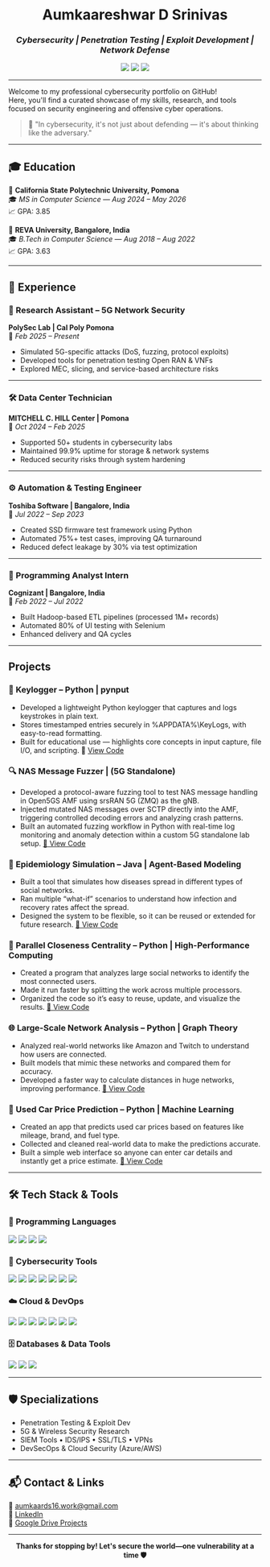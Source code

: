 <!-- Cybersecurity Portfolio Intro -->
<h1 align="center">Aumkaareshwar D Srinivas</h1>
<h3 align="center"><i>Cybersecurity | Penetration Testing | Exploit Development | Network Defense</i></h3>

<p align="center">
  <img src="https://img.shields.io/badge/CTF-Player-informational?style=flat-square&logo=protonvpn" />
  <img src="https://img.shields.io/badge/5G%20Security-Researcher-blueviolet?style=flat-square&logo=verizon" />
  <img src="https://img.shields.io/badge/Red%20Team-Offensive%20Security-critical?style=flat-square&logo=tor" />
</p>

---


Welcome to my professional cybersecurity portfolio on GitHub!  
Here, you'll find a curated showcase of my skills, research, and tools focused on security engineering and offensive cyber operations.  


> 🔐 "In cybersecurity, it's not just about defending — it's about thinking like the adversary."

---
## 🎓 Education

📍 **California State Polytechnic University, Pomona**  
🎓 *MS in Computer Science* — *Aug 2024 – May 2026*  
📈 GPA: 3.85

📍 **REVA University, Bangalore, India**  
🎓 *B.Tech in Computer Science* — *Aug 2018 – Aug 2022*  
📈 GPA: 3.63

---

## 💼 Experience

### 🔬 Research Assistant – 5G Network Security  
**PolySec Lab | Cal Poly Pomona**  
📆 *Feb 2025 – Present*

- Simulated 5G-specific attacks (DoS, fuzzing, protocol exploits)
- Developed tools for penetration testing Open RAN & VNFs
- Explored MEC, slicing, and service-based architecture risks

---

### 🛠️ Data Center Technician  
**MITCHELL C. HILL Center | Pomona**  
📆 *Oct 2024 – Feb 2025*

- Supported 50+ students in cybersecurity labs
- Maintained 99.9% uptime for storage & network systems
- Reduced security risks through system hardening

---

### ⚙️ Automation & Testing Engineer  
**Toshiba Software | Bangalore, India**  
📆 *Jul 2022 – Sep 2023*

- Created SSD firmware test framework using Python
- Automated 75%+ test cases, improving QA turnaround
- Reduced defect leakage by 30% via test optimization

---

### 🧪 Programming Analyst Intern  
**Cognizant | Bangalore, India**  
📆 *Feb 2022 – Jul 2022*

- Built Hadoop-based ETL pipelines (processed 1M+ records)
- Automated 80% of UI testing with Selenium
- Enhanced delivery and QA cycles

---

##  Projects


### 📄 Keylogger – Python | pynput

- Developed a lightweight Python keylogger that captures and logs keystrokes in plain text.
- Stores timestamped entries securely in %APPDATA%\KeyLogs, with easy-to-read formatting.
- Built for educational use — highlights core concepts in input capture, file I/O, and scripting.
📂 [View Code](https://github.com/DSA-16/Projects/blob/main/Keylogger/clean_keylogger.py)

### 🔍 NAS Message Fuzzer | (5G Standalone)

- Developed a protocol-aware fuzzing tool to test NAS message handling in Open5GS AMF using srsRAN 5G (ZMQ) as the gNB.
- Injected mutated NAS messages over SCTP directly into the AMF, triggering controlled decoding errors and analyzing crash patterns.
- Built an automated fuzzing workflow in Python with real-time log monitoring and anomaly detection within a custom 5G standalone lab setup.
[📁 View Code](https://drive.google.com/drive/folders/13_F2vEKe45a2vgv8vwLQBJI3cVmTmyEK)

### 🧬 Epidemiology Simulation – Java | Agent-Based Modeling

- Built a tool that simulates how diseases spread in different types of social networks.
- Ran multiple “what-if” scenarios to understand how infection and recovery rates affect the spread.
- Designed the system to be flexible, so it can be reused or extended for future research.
[📁 View Code](https://drive.google.com/drive/folders/1hDrjjx4hr5YmvQRIMj7dVzE8EKDlosXz)


### 🧠 Parallel Closeness Centrality – Python | High-Performance Computing

- Created a program that analyzes large social networks to identify the most connected users.
- Made it run faster by splitting the work across multiple processors.
- Organized the code so it’s easy to reuse, update, and visualize the results.
[📁 View Code](https://drive.google.com/drive/folders/1fvw6hNSQa1PckS3ck1F4JK9U4xRKscAK)


### 🌐 Large-Scale Network Analysis – Python | Graph Theory

- Analyzed real-world networks like Amazon and Twitch to understand how users are connected.
- Built models that mimic these networks and compared them for accuracy.
- Developed a faster way to calculate distances in huge networks, improving performance.
[📁 View Code](https://drive.google.com/drive/folders/1TVA0HBHXDpzDrnH7bRVWp3_oYIU1kDRX)


### 🚗 Used Car Price Prediction – Python | Machine Learning

- Created an app that predicts used car prices based on features like mileage, brand, and fuel type.
- Collected and cleaned real-world data to make the predictions accurate.
- Built a simple web interface so anyone can enter car details and instantly get a price estimate.
[📁 View Code](https://drive.google.com/drive/folders/1XjdIsQl5uQGaW5vEb3fpj6L9MWQ84kMt)

---

## 🛠️ Tech Stack & Tools

### 🧠 Programming Languages
<p>
  <img src="https://img.shields.io/badge/Python-FFD43B?style=for-the-badge&logo=python&logoColor=black"/>
  <img src="https://img.shields.io/badge/C/C++-00599C?style=for-the-badge&logo=c&logoColor=white"/>
  <img src="https://img.shields.io/badge/JavaScript-F7DF1E?style=for-the-badge&logo=javascript&logoColor=black"/>
  <img src="https://img.shields.io/badge/Bash-121011?style=for-the-badge&logo=gnu-bash&logoColor=white"/>
</p>

### 🔐 Cybersecurity Tools
<p>
  <img src="https://img.shields.io/badge/Kali_Linux-557C94?style=for-the-badge&logo=kalilinux&logoColor=white"/>
  <img src="https://img.shields.io/badge/Metasploit-1f1f1f?style=for-the-badge&logo=metasploit&logoColor=white"/>
  <img src="https://img.shields.io/badge/Nmap-4F5D95?style=for-the-badge&logo=nmap&logoColor=white"/>
  <img src="https://img.shields.io/badge/Burp_Suite-FF6C37?style=for-the-badge&logo=burp-suite&logoColor=white"/>
  <img src="https://img.shields.io/badge/Cobalt_Strike-000000?style=for-the-badge&logo=protonvpn&logoColor=white"/>
  <img src="https://img.shields.io/badge/Wireshark-1679A7?style=for-the-badge&logo=wireshark&logoColor=white"/>
  <img src="https://img.shields.io/badge/Splunk-000000?style=for-the-badge&logo=splunk&logoColor=white"/>
</p>

### ☁️ Cloud & DevOps
<p>
  <img src="https://img.shields.io/badge/Azure-0078D4?style=for-the-badge&logo=microsoftazure&logoColor=white"/>
  <img src="https://img.shields.io/badge/AWS-FF9900?style=for-the-badge&logo=amazonaws&logoColor=white"/>
  <img src="https://img.shields.io/badge/Azure_AD-0072C6?style=for-the-badge&logo=microsoft&logoColor=white"/>
  <img src="https://img.shields.io/badge/Docker-2496ED?style=for-the-badge&logo=docker&logoColor=white"/>
  <img src="https://img.shields.io/badge/Kubernetes-326CE5?style=for-the-badge&logo=kubernetes&logoColor=white"/>
  <img src="https://img.shields.io/badge/Jenkins-D24939?style=for-the-badge&logo=jenkins&logoColor=white"/>
  <img src="https://img.shields.io/badge/Git-F05032?style=for-the-badge&logo=git&logoColor=white"/>
</p>

### 🗄️ Databases & Data Tools
<p>
  <img src="https://img.shields.io/badge/MySQL-4479A1?style=for-the-badge&logo=mysql&logoColor=white"/>
  <img src="https://img.shields.io/badge/MongoDB-47A248?style=for-the-badge&logo=mongodb&logoColor=white"/>
  <img src="https://img.shields.io/badge/Hadoop-66CCFF?style=for-the-badge&logo=apachehadoop&logoColor=black"/>
</p>



---

## 🛡️ Specializations

- Penetration Testing & Exploit Dev  
- 5G & Wireless Security Research  
- SIEM Tools • IDS/IPS • SSL/TLS • VPNs   
- DevSecOps & Cloud Security (Azure/AWS)

---

## 📬 Contact & Links

📧 [aumkaards16.work@gmail.com](mailto:aumkaards16.work@gmail.com)  
🔗 [LinkedIn](https://www.linkedin.com/in/aumkaareshwar/)  
📁 [Google Drive Projects](https://drive.google.com/drive/folders/1PZxRgY7WBzn9P1ExpnuiuruvaT_fKwPe)

---

<p align="center">
  <b>Thanks for stopping by! Let's secure the world—one vulnerability at a time 🛡️</b>
</p>
